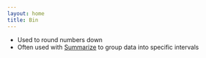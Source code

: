 ```yaml
---
layout: home
title: Bin
---
```


- Used to round numbers down
- Often used with [Summarize](summarize.md) to group data into specific intervals
